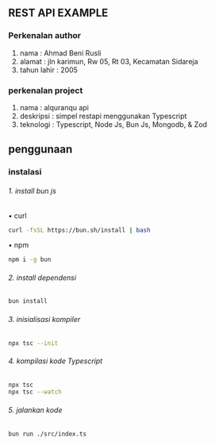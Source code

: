 ## REST API EXAMPLE
### Perkenalan author
1. nama : Ahmad Beni Rusli
2. alamat : jln karimun, Rw 05, Rt 03, Kecamatan Sidareja
3. tahun lahir : 2005
### perkenalan project
1. nama : alquranqu api
2. deskripsi : simpel restapi menggunakan Typescript
3. teknologi : Typescript, Node Js, Bun Js, Mongodb, & Zod

## penggunaan
### instalasi 
###### 1. install bun js
• curl
```bash
curl -fsSL https://bun.sh/install | bash
```
• npm
```bash
npm i -g bun
```
###### 2. install dependensi
```bash
bun install
```
###### 3. inisialisasi kompiler
```bash
npx tsc --init
```
###### 4. kompilasi kode Typescript
```bash
npx tsc
npx tsc --watch
```
###### 5. jalankan kode
```bash
bun run ./src/index.ts
```
